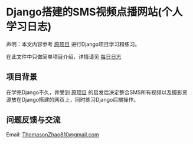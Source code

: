 # Django搭建的SMS视频点播网站(个人学习日志)

声明：本文内容参考 [原项目](https://github.com/geeeeeeeek/videoproject) 
进行Django项目学习和练习。

在此文件中只做简单项目介绍，详情请见 [每日日志](./building_log)

## 项目背景
在学完Django不久，并受到 [原项目](https://github.com/geeeeeeeek/videoproject)
的启发后决定整合SMS所有视频以及摄影资源放在Django搭建的网页上，同时练习Django后端操作。  

## 问题反馈与交流
Email: ThomasonZhao810@gmail.com